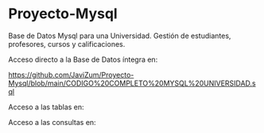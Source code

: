 # Proyecto-Mysql
Base de Datos Mysql para una Universidad. Gestión de estudiantes, profesores, cursos y calificaciones.

Acceso directo a la Base de Datos íntegra en:

https://github.com/JaviZum/Proyecto-Mysql/blob/main/CODIGO%20COMPLETO%20MYSQL%20UNIVERSIDAD.sql

Acceso a las tablas en:

Acceso a las consultas en:
